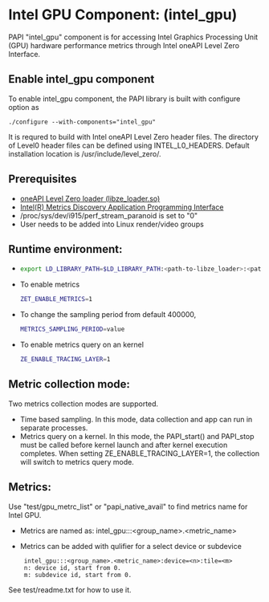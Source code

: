 # Intel GPU Component: (intel_gpu)

PAPI "intel_gpu" component is for accessing Intel Graphics Processing Unit (GPU) hardware performance metrics through Intel oneAPI Level Zero Interface.

## Enable intel_gpu component

To enable intel_gpu component, the PAPI library is built with configure option as 

	./configure --with-components="intel_gpu"

It is requred to build with Intel oneAPI Level Zero header files. The directory of Level0 header files can be defined using INTEL_L0_HEADERS. Default installation location is /usr/include/level_zero/.


## Prerequisites 

* [oneAPI Level Zero loader (libze_loader.so)](https://github.com/oneapi-src/level-zero)
* [Intel(R) Metrics Discovery Application Programming Interface](https://github.com/intel/metrics-discovery)
* /proc/sys/dev/i915/perf_stream_paranoid is set to "0"
* User needs to be added into Linux render/video groups

## Runtime environment:

*  ```sh
   export LD_LIBRARY_PATH=$LD_LIBRARY_PATH:<path-to-libze_loader>:<path-to-libmd>
   ```
* To enable metrics
	```sh
	ZET_ENABLE_METRICS=1
	```
* To change the sampling period from default 400000, 
	```sh
    METRICS_SAMPLING_PERIOD=value
	```

* To enable metrics query on an kernel
	```sh 
    ZE_ENABLE_TRACING_LAYER=1
	```

## Metric collection mode:

Two metrics collection modes are supported.

* Time based sampling. In this mode, data collection and app can run in separate processes. 
* Metrics query on a kernel. In this mode,  the PAPI_start() and PAPI_stop must be called before kernel launch and after kernel execution completes. When setting ZE_ENABLE_TRACING_LAYER=1,  the collection will switch to metrics query mode.

## Metrics:

Use "test/gpu_metrc_list" or "papi_native_avail" to find metrics name for Intel GPU.
* Metrics are named as: intel_gpu:::<group_name>.<metric_name>
* Metrics can be added with qulifier for a select device or subdevice

       intel_gpu:::<group_name>.<metric_name>:device=<n>:tile=<m>
       n: device id, start from 0.
	   m: subdevice id, start from 0.

See test/readme.txt for how to use it.
